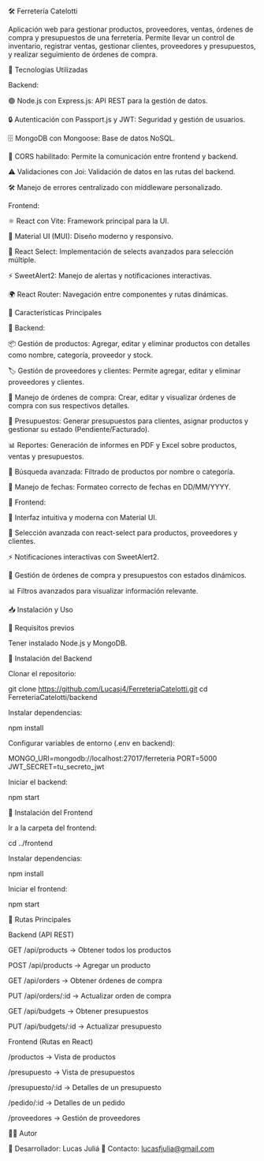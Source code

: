 🛠️ Ferretería Catelotti

Aplicación web para gestionar productos, proveedores, ventas, órdenes de compra y presupuestos de una ferretería. Permite llevar un control de inventario, registrar ventas, gestionar clientes, proveedores y presupuestos, y realizar seguimiento de órdenes de compra.

🚀 Tecnologías Utilizadas

Backend:

🟢 Node.js con Express.js: API REST para la gestión de datos.

🔒 Autenticación con Passport.js y JWT: Seguridad y gestión de usuarios.

🗄️ MongoDB con Mongoose: Base de datos NoSQL.

📡 CORS habilitado: Permite la comunicación entre frontend y backend.

⚠️ Validaciones con Joi: Validación de datos en las rutas del backend.

🛠️ Manejo de errores centralizado con middleware personalizado.

Frontend:

⚛️ React con Vite: Framework principal para la UI.

🎨 Material UI (MUI): Diseño moderno y responsivo.

🔀 React Select: Implementación de selects avanzados para selección múltiple.

⚡ SweetAlert2: Manejo de alertas y notificaciones interactivas.

🌍 React Router: Navegación entre componentes y rutas dinámicas.

📌 Características Principales

🔧 Backend:

📦 Gestión de productos: Agregar, editar y eliminar productos con detalles como nombre, categoría, proveedor y stock.

🏷️ Gestión de proveedores y clientes: Permite agregar, editar y eliminar proveedores y clientes.

📜 Manejo de órdenes de compra: Crear, editar y visualizar órdenes de compra con sus respectivos detalles.

📄 Presupuestos: Generar presupuestos para clientes, asignar productos y gestionar su estado (Pendiente/Facturado).

📊 Reportes: Generación de informes en PDF y Excel sobre productos, ventas y presupuestos.

🔎 Búsqueda avanzada: Filtrado de productos por nombre o categoría.

📆 Manejo de fechas: Formateo correcto de fechas en DD/MM/YYYY.

🎨 Frontend:

🛒 Interfaz intuitiva y moderna con Material UI.

📌 Selección avanzada con react-select para productos, proveedores y clientes.

⚡ Notificaciones interactivas con SweetAlert2.

📄 Gestión de órdenes de compra y presupuestos con estados dinámicos.

📊 Filtros avanzados para visualizar información relevante.

📥 Instalación y Uso

🔧 Requisitos previos

Tener instalado Node.js y MongoDB.

🔧 Instalación del Backend

Clonar el repositorio:

git clone https://github.com/Lucasj4/FerreteriaCatelotti.git
cd FerreteriaCatelotti/backend

Instalar dependencias:

npm install

Configurar variables de entorno (.env en backend):

MONGO_URI=mongodb://localhost:27017/ferreteria
PORT=5000
JWT_SECRET=tu_secreto_jwt

Iniciar el backend:

npm start

🔧 Instalación del Frontend

Ir a la carpeta del frontend:

cd ../frontend

Instalar dependencias:

npm install

Iniciar el frontend:

npm start

📌 Rutas Principales

Backend (API REST)

GET /api/products → Obtener todos los productos

POST /api/products → Agregar un producto

GET /api/orders → Obtener órdenes de compra

PUT /api/orders/:id → Actualizar orden de compra

GET /api/budgets → Obtener presupuestos

PUT /api/budgets/:id → Actualizar presupuesto

Frontend (Rutas en React)

/productos → Vista de productos

/presupuesto → Vista de presupuestos

/presupuesto/:id → Detalles de un presupuesto

/pedido/:id → Detalles de un pedido

/proveedores → Gestión de proveedores

👨‍💻 Autor

📌 Desarrollador: Lucas Juliá
📧 Contacto: lucasfjulia@gmail.com
